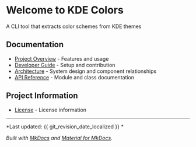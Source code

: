 # Welcome to KDE Colors

A CLI tool that extracts color schemes from KDE themes

## Documentation

- [Project Overview](project-files/README.md) - Features and usage
- [Developer Guide](project-files/DEV-README.md) - Setup and contribution
- [Architecture](architecture.md) - System design and component relationships
- [API Reference](reference/index.md) - Module and class documentation

## Project Information

- [License](license.md) - License information

---

*Last updated:  {{ git_revision_date_localized }} *

*Built with [MkDocs](https://www.mkdocs.org/) and [Material for MkDocs](https://squidfunk.github.io/mkdocs-material/).*
